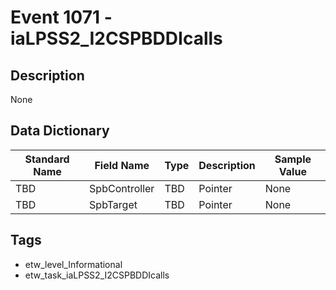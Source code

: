 # Event 1071 - iaLPSS2_I2CSPBDDIcalls

## Description
None

## Data Dictionary
|Standard Name|Field Name|Type|Description|Sample Value|
|---|---|---|---|---|
|TBD|SpbController|TBD|Pointer|None|None|
|TBD|SpbTarget|TBD|Pointer|None|None|

## Tags
* etw_level_Informational
* etw_task_iaLPSS2_I2CSPBDDIcalls